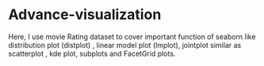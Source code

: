 # Advance-visualization
Here, I use movie Rating dataset to cover important function of seaborn like distribution plot (distplot) , linear model plot (lmplot), jointplot similar as scatterplot , kde plot, subplots and FacetGrid plots. 
